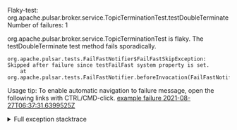         
Flaky-test: org.apache.pulsar.broker.service.TopicTerminationTest.testDoubleTerminate
Number of failures: 1

org.apache.pulsar.broker.service.TopicTerminationTest is flaky. The testDoubleTerminate test method fails sporadically.

```
org.apache.pulsar.tests.FailFastNotifier$FailFastSkipException: Skipped after failure since testFailFast system property is set.
	at org.apache.pulsar.tests.FailFastNotifier.beforeInvocation(FailFastNotifier.java:88)

```

Usage tip: To enable automatic navigation to failure message, open the following links with CTRL/CMD-click.
[example failure 2021-08-27T06:37:31.6399525Z](https://github.com/apache/pulsar/runs/3440411059?check_suite_focus=true#step:9:1987)


<details>
<summary>Full exception stacktrace</summary>
<code><pre>
org.apache.pulsar.tests.FailFastNotifier$FailFastSkipException: Skipped after failure since testFailFast system property is set.
	at org.apache.pulsar.tests.FailFastNotifier.beforeInvocation(FailFastNotifier.java:88)

</pre></code>
</details>

